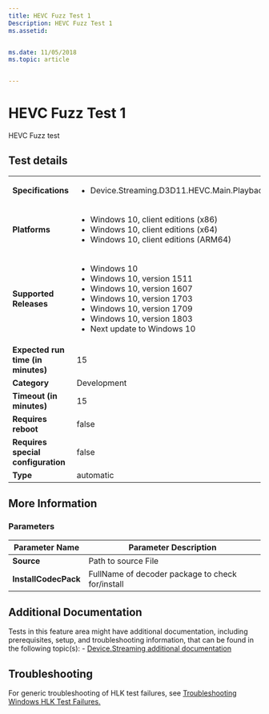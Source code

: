 ```yaml
---
title: HEVC Fuzz Test 1
Description: HEVC Fuzz Test 1
ms.assetid: 


ms.date: 11/05/2018
ms.topic: article


---
```


# HEVC Fuzz Test 1

HEVC Fuzz test

## Test details

|||
|---|---|
| **Specifications**  | <ul><li>Device.Streaming.D3D11.HEVC.Main.Playback</li></ul> |  
| **Platforms**   | <ul><li>Windows 10, client editions (x86)</li><li>Windows 10, client editions (x64)</li><li>Windows 10, client editions (ARM64)</li></ul> |
| **Supported Releases** | <ul><li>Windows 10</li><li>Windows 10, version 1511</li><li>Windows 10, version 1607</li><li>Windows 10, version 1703</li><li>Windows 10, version 1709</li><li>Windows 10, version 1803</li><li>Next update to Windows 10</li></ul> |
|**Expected run time (in minutes)**| 15 |
|**Category**| Development |
|**Timeout (in minutes)**| 15 |
|**Requires reboot**| false |
|**Requires special configuration**| false |
|**Type**| automatic |

## More Information
### Parameters

| Parameter Name | Parameter Description |
| --- | --- |
| **Source** | Path to source File |
| **InstallCodecPack** | FullName of decoder package to check for/install |


## Additional Documentation
Tests in this feature area might have additional documentation, including prerequisites, setup, and troubleshooting information, that can be found in the following topic(s): - [Device.Streaming additional documentation](device-streaming-additional-documentation.md)



## Troubleshooting
For generic troubleshooting of HLK test failures, see [Troubleshooting Windows HLK Test Failures.](../user/troubleshooting-windows-hlk-test-failures.md)